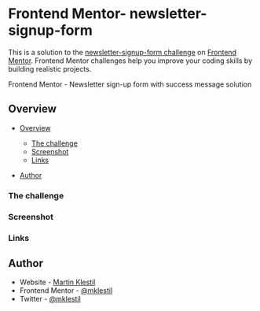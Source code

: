 # Frontend Mentor- newsletter-signup-form
This is a solution to the [newsletter-signup-form challenge]([https://www.frontendmentor.io/challenges/sunnyside-agency-landing-page-7yVs3B6ef](https://www.frontendmentor.io/challenges/newsletter-signup-form-with-success-message-3FC1AZbNrv/hub)) on [Frontend Mentor](https://www.frontendmentor.io/). Frontend Mentor challenges help you improve your coding skills by building realistic projects.

Frontend Mentor - Newsletter sign-up form with success message solution

## Overview

- [Overview](#overview)
  - [The challenge](#the-challenge)
  - [Screenshot](#screenshot)
  - [Links](#links)

- [Author](#author)

### The challenge
  

### Screenshot



### Links



## Author

- Website - [Martin Klestil](https://github.com/mklestil)
- Frontend Mentor - [@mklestil](https://www.frontendmentor.io/profile/mklestil)
- Twitter - [@mklestil](https://twitter.com/MKlestil)
